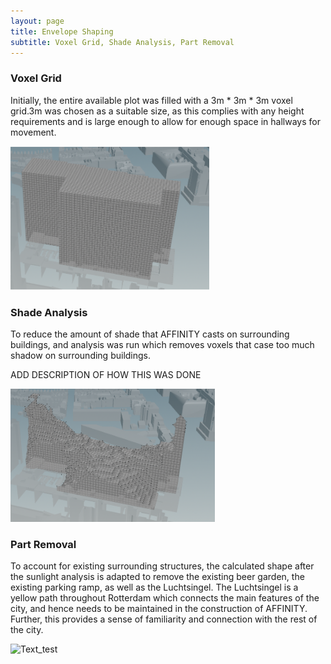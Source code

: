 ```yaml
---
layout: page
title: Envelope Shaping
subtitle: Voxel Grid, Shade Analysis, Part Removal 
---
```


### Voxel Grid

Initially, the entire available plot was filled with a 3m * 3m * 3m voxel grid.3m was chosen as a suitable size, as this complies with any height requirements and is large enough to allow for enough space in hallways for movement.

![Text_test](assets/img/voxelgrid.png)

### Shade Analysis

To reduce the amount of shade that AFFINITY casts on surrounding buildings, and analysis was run which removes voxels that case too much shadow on surrounding buildings. 

ADD DESCRIPTION OF HOW THIS WAS DONE 

![Text_test](assets/img/shade.png)

### Part Removal 

To account for existing surrounding structures, the calculated shape after the sunlight analysis is adapted to remove the existing beer garden, the existing parking ramp, as well as the Luchtsingel. The Luchtsingel is a yellow path throughout Rotterdam which connects the main features of the city, and hence needs to be maintained in the construction of AFFINITY. Further, this provides a sense of familiarity and connection with the rest of the city. 

![Text_test](assets/img/shape_removal.png.png)
